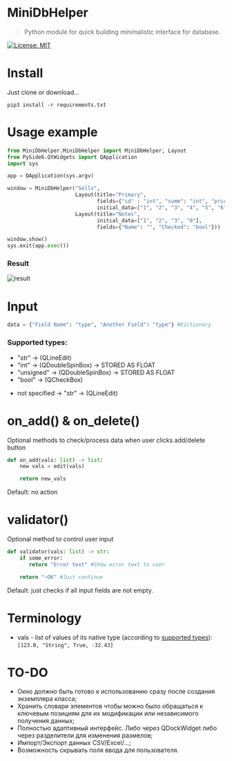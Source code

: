 # MiniDbHelper

> Python module for quick building minimalistic interface for database.

[![License: MIT](https://img.shields.io/badge/License-MIT-blue.svg)](https://opensource.org/licenses/MIT)

# Install

Just clone or download...

```
pip3 install -r requirements.txt
```

# Usage example

```Python
from MiniDbHelper.MiniDbHelper import MiniDbHelper, Layout
from PySide6.QtWidgets import QApplication
import sys

app = QApplication(sys.argv)

window = MiniDbHelper("Sells",
                      Layout(title="Primary",
                             fields={"id" : "int", "summ": "int", "priority": "short"},
                             initial_data=["1", "2", "3", "4", "5", "6"]),
                      Layout(title="Notes",
                             initial_data=["1", "2", "3", "0"],
                             fields={"Name": "", "Checked": "bool"}))

window.show()
sys.exit(app.exec())
```

### Result

![result](https://github.com/F1encko627/MiniDbHelper/assets/46199406/04935f8e-af0a-42f5-b0d2-1df4d82a971c)

# Input

```Python
data = {"Field Name": "type", "Another Field": "type"} #Dictionary
```

### Supported types:

- "str" -> (QLineEdit)
- "int" -> (QDoubleSpinBox) -> STORED AS FLOAT
- "unsigned" -> (QDoubleSpinBox) -> STORED AS FLOAT
- "bool" -> (QCheckBox)

+ not specified -> "str" -> (QLineEdit)

# on_add() & on_delete()

Optional methods to check/process data when user clicks add/delete button

```Python
def on_add(vals: list) -> list:
    new vals = edit(vals)

    return new_vals
```

Default: no action

# validator()

Optional method to control user input

```Python
def validator(vals: list) -> str:
    if some_error:
       return "Error text" #Show error text to user

    return "~OK" #Just continue
```

Default: just checks if all input fields are not empty.

# Terminology

+ vals - list of values of its native type (according to [supported types](#supported-types)): `[123.0, "String", True, -32.43]`

# TO-DO

- Окно должно быть готово к использованию сразу после создания экземпляра класса;
- Хранить словари элементов чтобы можно было обращаться к ключевым позициям для их модификации или независимого получения данных;
- Полностью адаптивный интерфейс. Либо через QDockWidget либо через разделители для изменения размелов;
- Импорт/Экспорт данных CSV/Excel/...;
- Возможность скрывать поля ввода для пользователя.
